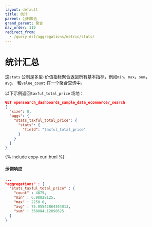 ```yaml
---
layout: default
title: 统计
parent: 公制聚合
grand_parent: 聚合
nav_order: 110
redirect_from:
  - /query-dsl/aggregations/metric/stats/
---
```


# 统计汇总

这`stats` 公制是多型-价值指标聚合返回所有基本指标，例如`min`，`max`，`sum`，`avg`， 和`value_count` 在一个聚合查询中。

以下示例返回`taxful_total_price` 场地：

```json
GET opensearch_dashboards_sample_data_ecommerce/_search
{
  "size": 0,
  "aggs": {
    "stats_taxful_total_price": {
      "stats": {
        "field": "taxful_total_price"
      }
    }
  }
}
```
{% include copy-curl.html %}

#### 示例响应

```json
...
"aggregations" : {
  "stats_taxful_total_price" : {
    "count" : 4675,
    "min" : 6.98828125,
    "max" : 2250.0,
    "avg" : 75.05542864304813,
    "sum" : 350884.12890625
  }
}
```
